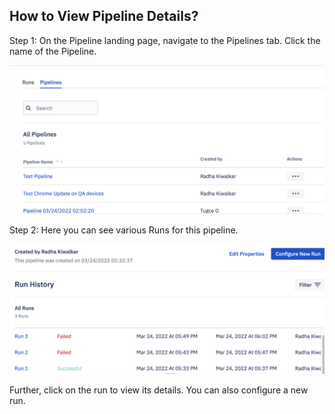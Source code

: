 
## How to View Pipeline Details?

  

Step 1: On the Pipeline landing page, navigate to the Pipelines tab. Click the name of the Pipeline.

  

![Run pipeline](./image/view/1-pipelineTab.png)

Step 2: Here you can see various Runs for this pipeline.
  

![Run pipeline](./image/view/2-pipelineDetails.png)

Further, click on the run to view its details. You can also configure a new run.


